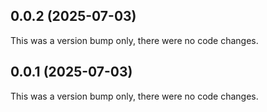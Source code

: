 ## 0.0.2 (2025-07-03)

This was a version bump only, there were no code changes.

## 0.0.1 (2025-07-03)

This was a version bump only, there were no code changes.